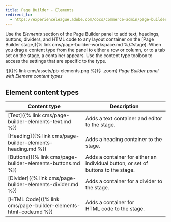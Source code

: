 ```yaml
---
title: Page Builder - Elements
redirect_to:
  - https://experienceleague.adobe.com/docs/commerce-admin/page-builder/workspace.html#elements
---
```


Use the _Elements_ section of the Page Builder panel to add text, headings, buttons, dividers, and HTML code to any layout container on the [Page Builder stage]({% link cms/page-builder-workspace.md %}#stage). When you drag a content type from the panel to either a row or column, or to a tab set on the stage, a container appears. Use the content type toolbox to access the settings that are specific to the type.

![]({% link cms/assets/pb-elements.png %}){: .zoom}
_Page Builder panel with Element content types_

## Element content types

| Content type   | Description   |
| -------------- | ------------- |
| [Text]({% link cms/page-builder-elements-text.md %}) | Adds a text container and editor to the stage.  |
| [Heading]({% link cms/page-builder-elements-heading.md %}) | Adds a heading container to the stage.  |
| [Buttons]({% link cms/page-builder-elements-buttons.md %}) | Adds a container for either an individual button, or set of buttons to the stage. |
| [Divider]({% link cms/page-builder-elements-divider.md %}) | Adds a container for a divider to the stage. |
| [HTML Code]({% link cms/page-builder-elements-html-code.md %}) | Adds a container for HTML code to the stage. |
